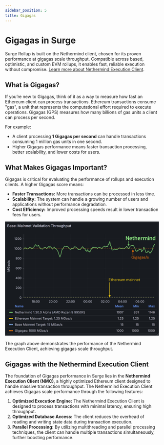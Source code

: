 ```yaml
---
sidebar_position: 5
title: Gigagas
---
```


# Gigagas in Surge

Surge Rollup is built on the Nethermind client, chosen for its proven performance at gigagas scale throughput. Compatible across based, optimistic, and custom EVM rollups, it enables fast, reliable execution without compromise. [Learn more about Nethermind Execution Client](https://github.com/NethermindEth/nethermind).

## What is Gigagas?

If you’re new to Gigagas, think of it as a way to measure how fast an Ethereum client can process transactions. Ethereum transactions consume "gas", a unit that represents the computational effort required to execute operations. Gigagas (GPS) measures how many billions of gas units a client can process per second. 

For example:
- A client processing **1 Gigagas per second** can handle transactions consuming 1 million gas units in one second.
- Higher Gigagas performance means faster transaction processing, better scalability, and lower costs for users.


## What Makes Gigagas Important?

Gigagas is critical for evaluating the performance of rollups and execution clients. A higher Gigagas score means:

- **Faster Transactions:** More transactions can be processed in less time.
- **Scalability:** The system can handle a growing number of users and applications without performance degradation.
- **Cost Efficiency:** Improved processing speeds result in lower transaction fees for users.

![Base-Mainnet Validation Throughput](./images/gigagas-throughput.png)

The graph above demonstrates the performance of the Nethermind Execution Client, achieving gigagas scale throughput. 

## Gigagas with the Nethermind Execution Client

The foundation of Gigagas performance in Surge lies in the **Nethermind Execution Client (NMC)**, a highly optimized Ethereum client designed to handle massive transaction throughput. The Nethermind Execution Client achieves Gigagas scale performance through the following features:

1. **Optimized Execution Engine:** The Nethermind Execution Client is designed to process transactions with minimal latency, ensuring high throughput.
2. **Optimized Database Access:** The client reduces the overhead of reading and writing state data during transaction execution.
3. **Parallel Processing:** By utilizing multithreading and parallel processing techniques, the client can handle multiple transactions simultaneously, further boosting performance.
